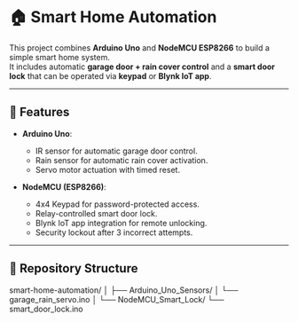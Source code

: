 # 🏠 Smart Home Automation

This project combines **Arduino Uno** and **NodeMCU ESP8266** to build a simple smart home system.  
It includes automatic **garage door + rain cover control** and a **smart door lock** that can be operated via **keypad** or **Blynk IoT app**.

---

## 🔧 Features
- **Arduino Uno**:
  - IR sensor for automatic garage door control.
  - Rain sensor for automatic rain cover activation.
  - Servo motor actuation with timed reset.
  
- **NodeMCU (ESP8266)**:
  - 4x4 Keypad for password-protected access.
  - Relay-controlled smart door lock.
  - Blynk IoT app integration for remote unlocking.
  - Security lockout after 3 incorrect attempts.

---

## 📂 Repository Structure
smart-home-automation/
│
├── Arduino_Uno_Sensors/
│ └── garage_rain_servo.ino
│
└── NodeMCU_Smart_Lock/
└── smart_door_lock.ino
